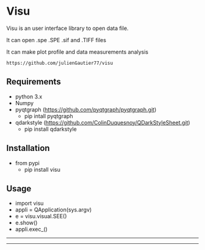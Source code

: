 # Visu

Visu is an user interface library to open data file.

It can open .spe .SPE .sif and .TIFF files

It can make plot profile and data measurements  analysis

    https://github.com/julienGautier77/visu

## Requirements
*   python 3.x
*   Numpy
*   pyqtgraph (https://github.com/pyqtgraph/pyqtgraph.git) 
    * pip intall pyqtgraph
*   qdarkstyle (https://github.com/ColinDuquesnoy/QDarkStyleSheet.git)
    * pip install qdarkstyle

## Installation
*   from pypi
    *   pip install visu

## Usage
* import visu
* appli = QApplication(sys.argv)     
* e = visu.visual.SEE()
* e.show()
* appli.exec_() 

-----------------------------------------
-----------------------------------------
